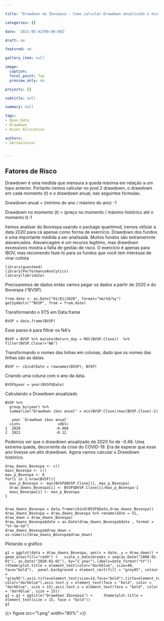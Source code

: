 ```yaml
---

title: "Drawdown do Ibovepsa - Como calcular Drawdown anualizado e histórico"

categories: []

date: '2021-05-01T00:00:00Z' 

draft: no

featured: no

gallery_item: null

image:
  caption: 
  focal_point: Top
  preview_only: no

projects: []

subtitle: null

summary: null

tags: 
- Open Data
- Drawdown
- Asset Allocation

authors:
- GersonJunior


---
```


## Fatores de Risco


Drawdown é uma medida que mensura a queda máxima em relação a um topo anterior. Portanto iremos calcular no post 2 drawdown, o drawdown em cada momento (t) e o drawdown anual, nas seguintes formulas.

Drawdown  anual = (mínimo do ano / máximo do ano) -1

Drawdown no momento (t) = (preço no momento / máximo histórico até o momento t)-1

Iremos analisar do Ibovespa usando o package quantmod, iremos utilizar a data 2020 para cá apenas como forma de exercício. Drawdown dos fundos é uma importante medida a ser analisada. Muitos fundos são extramemnte alavancados. Alavancagem é um recurso legítimo, mas drawdown excessivos mostra a falta de gestão de risco. O exercício é apenas para IBOV, mas recomendo faze-lo para os fundos que você tem interesse de virar cotista

        
    library(quantmod)
    library(PerformanceAnalytics)
    library(lubridate)
Precisaremos de dados então vamos pegar os dados a partir de 2020 e do Ibovespa (^BVSP).

    from.date <- as.Date("01/01/2020", format="%m/%d/%y")
    getSymbols("^BVSP", from = from.date)

Transformando o XTS em Data.frame

    BVSP = data.frame(BVSP)
Esse  passo é para filtrar os NA's

    BVSP = BVSP %>% mutate(Return_day = ROC(BVSP.Close))  %>%  filter(BVSP.Close!="NA")
Transformando o nomes das linhas em colunas, dado que os nomes das linhas são as datas.

    BVSP <- cbind(Date = rownames(BVSP), BVSP)

Criando uma coluna com o ano da data.

    BVSP$year = year(BVSP$Date)

Calculando o Drawdown anualizado

    BVSP %>%
      group_by(year) %>%
      summarize("Drawdown ibov anual" = min(BVSP.Close)/max(BVSP.Close)-1)
    
       year `Drawdown ibov anual`
      <int>                 <dbl>
    1  2020                -0.468
    2  2021                -0.12

Podemos ver que o drawdown anualizado de 2020 foi de -0.46. Uma extrema queda, decorrente da crise do COVID-19. Era de esperar que esse ano tivesse um alto drawdown.
Agora vamos calcular o Drawdown histórico.

    draw_downs_Bovespa <- c()
    maxs_Bovespa <- c()
    max_p_Bovespa <- 0
    for(i in 1:nrow(BVSP)){
      max_p_Bovespa <- max(BVSP$BVSP.Close[i], max_p_Bovespa)
      draw_downs_Bovespa[i] <- BVSP$BVSP.Close[i]/max_p_Bovespa-1
      maxs_Bovespa[i] <- max_p_Bovespa
    }
    
    
    draw_downs_Bovespa = data.frame(cbind(BVSP$Date,draw_downs_Bovespa))
    draw_downs_Bovespa = draw_downs_Bovespa %>% rename(date = V1, draw_down = draw_downs_Bovespa) 
    draw_downs_Bovespa$date = as.Date(draw_downs_Bovespa$date , format =  "%Y-%m-%d")
    draw_downs_Bovespa$draw_down = as.numeric(draw_downs_Bovespa$draw_down)
    
Plotando o gráfico

    g1 = ggplot(data = draw_downs_Bovespa, aes(x = date, y = draw_down)) + geom_area(fill="red4") +   scale_x_date(breaks = seq(as.Date("2000-01-01"), as.Date("2020-01-01"), by="2 year"),labels=date_format("%Y")) +theme(plot.title = element_text(color="darkblue", size=40, face="bold"),  panel.background = element_rect(fill = "grey95", colour = "grey95"),axis.title=element_text(size=14,face="bold"),title=element_text(size=14,face="bold", color="darkblue"),axis.text.y = element_text(face = "bold", color = "darkblue", size = 15),axis.text.x = element_text(face = "bold", color = "darkblue", size = 15))
    g1 = g1 + ggtitle("Drawdown Ibovepsa") +     theme(plot.title = element_text(size = 15, face = "bold"))
    g1
    
{{< figure src="1.png" width="80%" >}}

